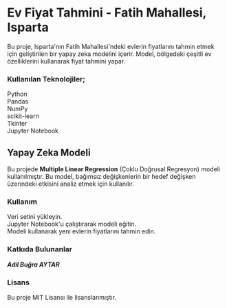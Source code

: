 # Ev Fiyat Tahmini - Fatih Mahallesi, Isparta

Bu proje, Isparta'nın Fatih Mahallesi'ndeki evlerin fiyatlarını tahmin etmek için geliştirilen bir yapay zeka modelini içerir. Model, bölgedeki çeşitli ev özelliklerini kullanarak fiyat tahmini yapar.

### Kullanılan Teknolojiler;

Python<br>
Pandas<br>
NumPy<br>
scikit-learn<br>
Tkinter<br>
Jupyter Notebook

## Yapay Zeka Modeli
Bu projede **Multiple Linear Regression** (Çoklu Doğrusal Regresyon) modeli kullanılmıştır. Bu model, bağımsız değişkenlerin bir hedef değişken üzerindeki etkisini analiz etmek için kullanılır.

### Kullanım
Veri setini yükleyin.<br>
Jupyter Notebook'u çalıştırarak modeli eğitin.<br>
Modeli kullanarak yeni evlerin fiyatlarını tahmin edin.

### Katkıda Bulunanlar
 ***Adil Buğra AYTAR***

### Lisans
Bu proje MIT Lisansı ile lisanslanmıştır.
